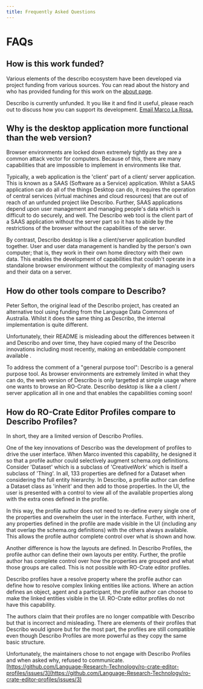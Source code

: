 ```yaml
---
title: Frequently Asked Questions
---
```


# FAQs

## How is this work funded?

Various elements of the describo ecosystem have been developed via project funding from various
sources. You can read about the history and who has provided funding for this work on the
[about page](/about).

<div
    class="flex flex-row space-x-4 items-center bg-slate-100 p-4 text-slate-800 rounded-lg my-4"
>
    <div><i class="text-red-600 fa-solid fa-circle-info fa-2x"></i></div>
    <div>
        Describo is currently unfunded. It you like it and find it useful, please
        reach out to discuss how you can support its development.
        <a href="mailto:m@lr.id.au" target="_blank">Email Marco La Rosa.</a>
    </div>
</div>

## Why is the desktop application more functional than the web version?

Browser environments are locked down extremely tightly as they are a common attack vector for
computers. Because of this, there are many capabilities that are impossible to implement in
environments like that.

Typically, a web application is the 'client' part of a client/ server application. This is known as
a SAAS (Software as a Service) application. Whilst a SAAS application can do all of the things
Desktop can do, it requires the operation of central services (virtual machines and cloud resources)
that are out of reach of an unfunded project like Describo. Further, SAAS applications depend upon
user management and managing people's data which is difficult to do securely, and well. The Describo
web tool is the client part of a SAAS application without the server part so it has to abide by the
restrictions of the browser without the capabilities of the server.

By contrast, Describo desktop is like a client/server application bundled together. User and user
data management is handled by the person's own computer; that is, they work in their own home
directory with their own data. This enables the development of capabilities that couldn't operate in
a standalone browser environment without the complexity of managing users and their data on a
server.

## How do other tools compare to Describo?

Peter Sefton, the original lead of the Describo project, has created an alternative tool using
funding from the Language Data Commons of Australia. Whilst it does the same thing as Describo, the
internal implementation is quite different.

Unfortunately, their README is misleading about the differences between it and Describo and over
time, they have copied many of the Describo innovations including most recently, making an
embeddable component available .

To address the comment of a "general purpose tool": Describo is a general purpose tool. As browser
environments are extremely limited in what they can do, the web version of Describo is only
targetted at simple usage where one wants to browse an RO-Crate. Describo desktop is like a a client
/ server application all in one and that enables the capabilities coming soon!

## How do RO-Crate Editor Profiles compare to Describo Profiles?

In short, they are a limited version of Describo Profiles.

One of the key innovations of Describo was the development of profiles to drive the user interface.
When Marco invented this capability, he designed it so that a profile author could selectively
augment schema.org definitions. Consider 'Dataset' which is a subclass of 'CreativeWork' which is
itself a subclass of 'Thing'. In all, 133 properties are defined for a Dataset when considering the
full entity hierarchy. In Describo, a profile author can define a Dataset class as 'inherit' and
then add to those properties. In the UI, the user is presented with a control to view all of the
available properties along with the extra ones defined in the profile.

In this way, the profile author does not need to re-define every single one of the properties and
overwhelm the user in the interface. Further, with inherit, any properties defined in the profile
are made visible in the UI (including any that overlap the schema.org definitions) with the others
always available. This allows the profile author complete control over what is shown and how.

Another difference is how the layouts are defined. In Describo Profiles, the profile author can
define their own layouts per entity. Further, the profile author has complete control over how the
properties are grouped and what those groups are called. This is not possible with RO-Crate editor
profiles.

Describo profiles have a resolve property where the profile author can define how to resolve complex
linking entities like actions. Where an action defines an object, agent and a participant, the
profile author can choose to make the linked entities visible in the UI. RO-Crate editor profiles do
not have this capability.

The authors claim that their profiles are no longer compatible with Describo but that is incorrect
and misleading. There are elements of their profiles that Describo would ignore but for the most
part, the profiles are still compatible even though Describo Profiles are more powerful as they copy
the same basic structure.

Unfortunately, the maintainers chose to not engage with Describo Profiles and when asked why,
refused to communicate.
[https://github.com/Language-Research-Technology/ro-crate-editor-profiles/issues/3](https://github.com/Language-Research-Technology/ro-crate-editor-profiles/issues/3)

